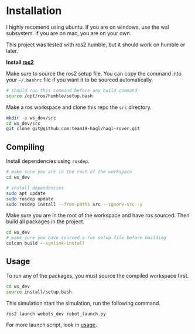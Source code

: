 # Installation

I highly recomend using ubuntu. If you are on windows, use the wsl subsystem.
If you are on mac, you are on your own.

This project was tested with ros2 humble, but it should work on humble or later.

**Install [ros2](https://docs.ros.org/en/humble/Installation/Alternatives/Ubuntu-Install-Binary.html)**

Make sure to source the ros2 setup file. You can copy the command into
your `~/.bashrc` file if you want it to be sourced automatically.

```bash
# should run this command before any build command
source /opt/ros/humble/setup.bash
```

Make a ros workspace and clone this repo the `src` directory.

```bash
mkdir -p ws_dev/src
cd ws_dev/src
git clone git@github.com:team19-haql/haql-rover.git
```

## Compiling

Install dependencies using `rosdep`.

```bash
# make sure you are in the root of the workspace
cd ws_dev

# install dependencies
sudo apt update
sudo rosdep update
sudo rosdep install --from-paths src --ignore-src -y
```

Make sure you are in the root of the workspace and have ros sourced.
Then build all packages in the project.

```bash
cd ws_dev
# make sure you have sourced a ros setup file before building
colcon build --symlink-install
```

## Usage

To run any of the packages, you must source the compiled workspace first.

```bash
cd ws_dev
source install/setup.bash
```

This simulation start the simulation, run the following command.

```bash
ros2 launch webots_dev robot_launch.py 
```

For more launch script, look in [usage](./usage.md).
